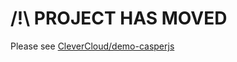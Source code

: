 /!\ PROJECT HAS MOVED
=====================

Please see [CleverCloud/demo-casperjs](https://github.com/CleverCloud/demo-casperjs)
